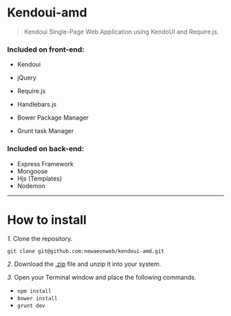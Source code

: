 Kendoui-amd
===========

> Kendoui Single-Page Web Application using KendoUI and Require.js.

### Included on front-end:
+ Kendoui
+ jQuery
+ Require.js
+ Handlebars.js

+ Bower Package Manager
+ Grunt task Manager

### Included on back-end:

+ Express Framework
+ Mongoose
+ Hjs (Templates)
+ Nodemon

---

# How to install

*1.*  Clone the repository.

    git clone git@github.com:newaeonweb/kendoui-amd.git

*2.*  Download the [.zip](https://github.com/newaeonweb/kendoui-amd/archive/master.zip) file and unzip it into your system.

*3.*  Open your Terminal window and place the following commands.

- `npm install`
- `bower install`
- `grunt dev`
